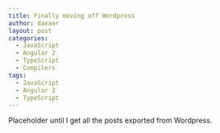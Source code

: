 ```yaml
---
title: Finally moving off Wordpress
author: daxaar
layout: post
categories:
  - JavaScript
  - Angular 2
  - TypeScript
  - Compilers
tags:
  - JavaScript
  - Angular 2
  - TypeScript
---
```


Placeholder until I get all the posts exported from Wordpress.
